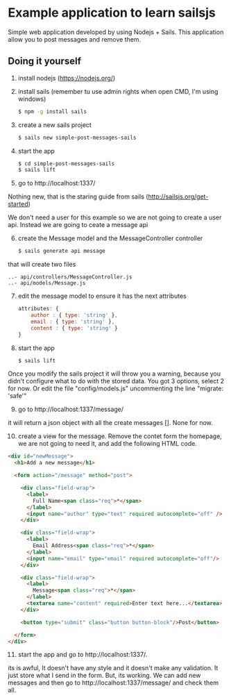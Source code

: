 # Example application to learn sailsjs
Simple web application developed by using Nodejs + Sails.
This application allow you to post messages and remove them.

## Doing it yourself
1. install nodejs (https://nodejs.org/)
2. install sails (remember tu use admin rights when open CMD, I'm using windows)

	```sh
	$ npm -g install sails
	```
	
3. create a new sails project

	```sh
	$ sails new simple-post-messages-sails
	```
	
4. start the app

	```sh
	$ cd simple-post-messages-sails
	$ sails lift
	```

5. go to http://localhost:1337/

Nothing new, that is the staring guide from sails (http://sailsjs.org/get-started)

We don't need a user for this example so we are not going to create a user api. Instead we are going to ceate a message api

6. create the Message model and the MessageController controller

	```sh
	$ sails generate api message
	```
	
that will create two files

	..- api/controllers/MessageController.js
	..- api/models/Message.js
	
7. edit the message model to ensure it has the next attributes

	```js
	attributes: {
		author : { type: 'string' },
		email : { type: 'string' },
		content : { type: 'string' }
	}
	```

8. start the app

	```sh
	$ sails lift
	```
		
Once you modify the sails project it will throw you a warning, because you didn't configure what to do with the stored data. You got 3 options, select 2 for now. Or edit the file "config/models.js" uncommenting the line "migrate: 'safe'"

9. go to http://localhost:1337/message/

it will return a json object with all the create messages []. None for now.

10. create a view for the message. Remove the contet form the homepage, we are not going to need it, and add the following HTML code.

```html
<div id="newMessage">
  <h1>Add a new message</h1>

  <form action="/message" method="post">

    <div class="field-wrap">
      <label>
        Full Name<span class="req">*</span>
      </label>
      <input name="author" type="text" required autocomplete="off" />
    </div>

    <div class="field-wrap">
      <label>
        Email Address<span class="req">*</span>
      </label>
      <input name="email" type="email" required autocomplete="off"/>
    </div>

    <div class="field-wrap">
      <label>
        Message<span class="req">*</span>
      </label>
	  <textarea name="content" required>Enter text here...</textarea>
    </div>

    <button type="submit" class="button button-block"/>Post</button>

  </form>
</div>
```

11. start the app and go to http://localhost:1337/. 

its is awful, It doesn't have any style and it doesn't make any validation. It just store what I send in the form. But, its working. We can add new messages and then go to http://localhost:1337/message/ and check them all.


	